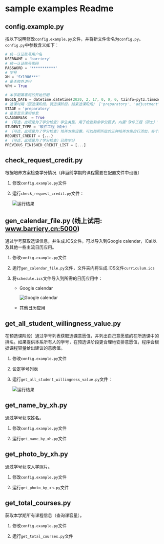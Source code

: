 # sample examples Readme

## config.example.py

按以下说明修改`config.example.py`文件，并将新文件命名为`config.py`。`config.py`中参数含义如下：

```python
# 统一认证账号用户名
USERNAME = 'barriery'
# 统一认证账号密码
PASSWORD = '***********'
# 学号
XH = 'SY1906***'
# 是否校外访问
VPN = True

# 本学期第零周的开始日期
BEGIN_DATE = datetime.datetime(2020, 2, 17, 0, 0, 0, tzinfo=pytz.timezone("Asia/Shanghai"))
# 选课时期（预选课阶段，调选课阶段，结束选课阶段） ['preparatory', 'adjustment', 'ending']
STAGE = 'preparatory'
# 是否显示课间休息
CLASSBREAK  = True
# （可选，此项是为了学分检查）学生类型，用于检查剩余学分要求。内置'软件工程（硕士）', '计算机科学与技术（硕士）', '计算机技术（全日制专硕）'三种培养方案。
STUDENT_TYPE = '软件工程（硕士）'
# （可选，此项是为了学分检查）培养方案设置。可以按照所给的三种培养方案自行添加，各个类目可以嵌套，必须包含'total'字段表示该类目所需的最低学分要求
REQUEST_CREDIT = {...}
# （可选，此项是为了学分检查）已修学分
PREVIOUS_FINISHED_CREDIT_LIST = [...]
```

## check_request_credit.py

根据培养方案检查学分情况（非当前学期的课程需要在配置文件中设置）

1. 修改`config.example.py`文件

2. 运行`check_request_credit.py`文件：

   ![运行结果](https://tva1.sinaimg.cn/large/0082zybply1gbzmge6ji9j31b00osdkw.jpg)

## gen_calendar_file.py (线上试用: www.barriery.cn:5000)

 通过学号获取选课信息，并生成.ICS文件。可以导入到Google calendar，iCal以及其他一些主流日历应用。

1. 修改`config.example.py`文件

1. 运行`gen_calendar_file.py`文件，文件夹内将生成.ICS文件`curriculum.ics`

2. 将`schedule.ics`文件导入到所需的日历应用中：

   - Google calendar

     ![Google calendar](https://tva1.sinaimg.cn/large/006y8mN6ly1g6zizxwh2aj31720lqq39.jpg)

   - 其他日历应用

## get_all_student_willingness_value.py

在预选课阶段）通过学号列表获取选课意愿值，并列出自己意愿值的在所选课中的排名。如果提供本系所有人的学号，在预选课阶段更合理地安排意愿值，程序会根据课程容量给出建议的意愿值。

1. 修改`config.example.py`文件

2. 设定学号列表

3. 运行`get_all_student_willingness_value.py`文件：

   ![运行结果](https://tva1.sinaimg.cn/large/0082zybply1gbzkq1h4bxj31cs0u045v.jpg)

## get_name_by_xh.py

通过学号获取姓名。

1. 修改`config.example.py`文件

2. 运行`get_name_by_xh.py`文件

## get_photo_by_xh.py

通过学号获取入学照片。

1. 修改`config.example.py`文件

2. 运行`get_photo_by_xh.py`文件

## get_total_courses.py

获取本学期所有课程信息（查询课容量）。

1. 修改`config.example.py`文件

2. 运行`get_total_courses.py`文件

